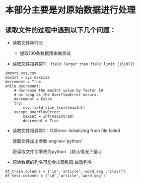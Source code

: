 # 本部分主要是对原始数据进行处理
## 读取文件的过程中遇到以下几个问题：

* 读取文件耗时长
    * 提取100条数据用来做测试 
    
* 读取文件报异常1：
```field larger than field limit (131072)```
```
import sys,csv
maxInt = sys.maxsize
decrement = True
while decrement:
    # decrease the maxInt value by factor 10
    # as long as the OverflowError occurs.
    decrement = False
    try:
        csv.field_size_limit(maxInt)
    except OverflowError:
        maxInt = int(maxInt/10)
        decrement = True
```

* 读取文件报异常2：OSError: Initializing from file failed
  
  读取文件加上参数 engine='python' 
  
  将读取文件引擎改为python （默认情况下是c）
    
* 原始数据的列名可能会出现乱码 故改列名
```
df_train.columns = ['id','article','word_seg',"class"]
df_test.columns = ['id','article','word_seg'] 
```
   
